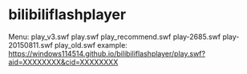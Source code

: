 # bilibiliflashplayer
Menu:
play_v3.swf
play.swf
play_recommend.swf
play-2685.swf
play-20150811.swf
play_old.swf
example: https://windows114514.github.io/bilibiliflashplayer/play.swf?aid=XXXXXXXX&cid=XXXXXXXX
